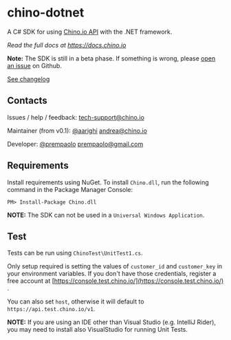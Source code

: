 # chino-dotnet

A C# SDK for using [Chino.io API](https://chino.io) with the .NET framework.

*Read the full docs at https://docs.chino.io*

**Note:** The SDK is still in a beta phase. If something is wrong, please 
[open an issue](https://github.com/chinoio/chino-dotnet/issues/new) on Github.

[See changelog](./CHANGELOG.md)

## Contacts

Issues / help / feedback: <tech-support@chino.io>

Maintainer (from v0.1): [@aarighi](https://github.com/aarighi) <andrea@chino.io>

Developer: [@prempaolo](https://github.com/prempaolo) <prempaolo@gmail.com>

## Requirements

Install requirements using NuGet. To install `Chino.dll`, run the following command in the Package Manager Console:

```PM> Install-Package Chino.dll```

**NOTE:** The SDK can not be used in a `Universal Windows Application`.

## Test

Tests can be run using `ChinoTest\UnitTest1.cs`.

Only setup required is setting the values of `customer_id` and `customer_key` in your environment variables.
If you don't have those credentials, register a free account at [https://console.test.chino.io/](https://console.test.chino.io/) .

You can also set `host`, otherwise it will default to `https://api.test.chino.io/v1`.

**NOTE:** If you are using an IDE other than Visual Studio (e.g. IntelliJ Rider),
you may need to install also VisualStudio for running Unit Tests.